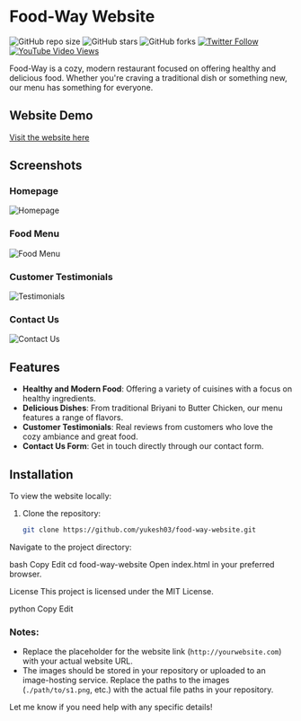 # Food-Way Website
![GitHub repo size](https://img.shields.io/github/repo-size/codewithsadee/vcard-personal-portfolio)
![GitHub stars](https://img.shields.io/github/stars/codewithsadee/vcard-personal-portfolio?style=social)
![GitHub forks](https://img.shields.io/github/forks/codewithsadee/vcard-personal-portfolio?style=social)
[![Twitter Follow](https://img.shields.io/twitter/follow/codewithsadee_?style=social)](https://twitter.com/intent/follow?screen_name=codewithsadee_)
[![YouTube Video Views](https://img.shields.io/youtube/views/SoxmIlgf2zM?style=social)](https://youtu.be/SoxmIlgf2zM)


Food-Way is a cozy, modern restaurant focused on offering healthy and delicious food. Whether you're craving a traditional dish or something new, our menu has something for everyone.

## Website Demo

[Visit the website here](http://yourwebsite.com)

## Screenshots

### Homepage
![Homepage](./https://i.ibb.co/xtq6Kmgv/s1.png)

### Food Menu
![Food Menu](./path/to/s2.png)

### Customer Testimonials
![Testimonials](./path/to/s3.png)

### Contact Us
![Contact Us](./path/to/s4.png)

## Features

- **Healthy and Modern Food**: Offering a variety of cuisines with a focus on healthy ingredients.
- **Delicious Dishes**: From traditional Briyani to Butter Chicken, our menu features a range of flavors.
- **Customer Testimonials**: Real reviews from customers who love the cozy ambiance and great food.
- **Contact Us Form**: Get in touch directly through our contact form.

## Installation

To view the website locally:

1. Clone the repository:
   ```bash
   git clone https://github.com/yukesh03/food-way-website.git
Navigate to the project directory:

bash
Copy
Edit
cd food-way-website
Open index.html in your preferred browser.

License
This project is licensed under the MIT License.

python
Copy
Edit

### Notes:
- Replace the placeholder for the website link (`http://yourwebsite.com`) with your actual website URL.
- The images should be stored in your repository or uploaded to an image-hosting service. Replace the paths to the images (`./path/to/s1.png`, etc.) with the actual file paths in your repository.

Let me know if you need help with any specific details!
